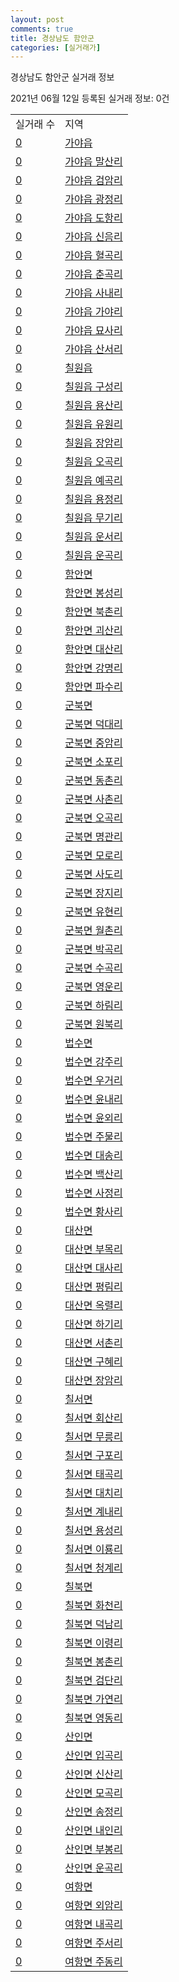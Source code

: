 ```yaml
---
layout: post
comments: true
title: 경상남도 함안군
categories: [실거래가]
---
```


경상남도 함안군 실거래 정보

2021년 06월 12일 등록된 실거래 정보: 0건


<table>
  <tr>
    <td>실거래 수</td>
    <td>지역</td>
  </tr>

  
  <tr>
    <td><a href="4873025000.html">0</a></td>
    <td><a href="4873025000.html">가야읍</a></td>
  </tr>
    

  <tr>
    <td><a href="4873025021.html">0</a></td>
    <td><a href="4873025021.html">가야읍 말산리</a></td>
  </tr>
    

  <tr>
    <td><a href="4873025022.html">0</a></td>
    <td><a href="4873025022.html">가야읍 검암리</a></td>
  </tr>
    

  <tr>
    <td><a href="4873025023.html">0</a></td>
    <td><a href="4873025023.html">가야읍 광정리</a></td>
  </tr>
    

  <tr>
    <td><a href="4873025024.html">0</a></td>
    <td><a href="4873025024.html">가야읍 도항리</a></td>
  </tr>
    

  <tr>
    <td><a href="4873025025.html">0</a></td>
    <td><a href="4873025025.html">가야읍 신음리</a></td>
  </tr>
    

  <tr>
    <td><a href="4873025026.html">0</a></td>
    <td><a href="4873025026.html">가야읍 혈곡리</a></td>
  </tr>
    

  <tr>
    <td><a href="4873025027.html">0</a></td>
    <td><a href="4873025027.html">가야읍 춘곡리</a></td>
  </tr>
    

  <tr>
    <td><a href="4873025028.html">0</a></td>
    <td><a href="4873025028.html">가야읍 사내리</a></td>
  </tr>
    

  <tr>
    <td><a href="4873025029.html">0</a></td>
    <td><a href="4873025029.html">가야읍 가야리</a></td>
  </tr>
    

  <tr>
    <td><a href="4873025030.html">0</a></td>
    <td><a href="4873025030.html">가야읍 묘사리</a></td>
  </tr>
    

  <tr>
    <td><a href="4873025031.html">0</a></td>
    <td><a href="4873025031.html">가야읍 산서리</a></td>
  </tr>
    

  <tr>
    <td><a href="4873025300.html">0</a></td>
    <td><a href="4873025300.html">칠원읍</a></td>
  </tr>
    

  <tr>
    <td><a href="4873025321.html">0</a></td>
    <td><a href="4873025321.html">칠원읍 구성리</a></td>
  </tr>
    

  <tr>
    <td><a href="4873025322.html">0</a></td>
    <td><a href="4873025322.html">칠원읍 용산리</a></td>
  </tr>
    

  <tr>
    <td><a href="4873025323.html">0</a></td>
    <td><a href="4873025323.html">칠원읍 유원리</a></td>
  </tr>
    

  <tr>
    <td><a href="4873025324.html">0</a></td>
    <td><a href="4873025324.html">칠원읍 장암리</a></td>
  </tr>
    

  <tr>
    <td><a href="4873025325.html">0</a></td>
    <td><a href="4873025325.html">칠원읍 오곡리</a></td>
  </tr>
    

  <tr>
    <td><a href="4873025326.html">0</a></td>
    <td><a href="4873025326.html">칠원읍 예곡리</a></td>
  </tr>
    

  <tr>
    <td><a href="4873025327.html">0</a></td>
    <td><a href="4873025327.html">칠원읍 용정리</a></td>
  </tr>
    

  <tr>
    <td><a href="4873025328.html">0</a></td>
    <td><a href="4873025328.html">칠원읍 무기리</a></td>
  </tr>
    

  <tr>
    <td><a href="4873025329.html">0</a></td>
    <td><a href="4873025329.html">칠원읍 운서리</a></td>
  </tr>
    

  <tr>
    <td><a href="4873025330.html">0</a></td>
    <td><a href="4873025330.html">칠원읍 운곡리</a></td>
  </tr>
    

  <tr>
    <td><a href="4873031000.html">0</a></td>
    <td><a href="4873031000.html">함안면</a></td>
  </tr>
    

  <tr>
    <td><a href="4873031021.html">0</a></td>
    <td><a href="4873031021.html">함안면 봉성리</a></td>
  </tr>
    

  <tr>
    <td><a href="4873031022.html">0</a></td>
    <td><a href="4873031022.html">함안면 북촌리</a></td>
  </tr>
    

  <tr>
    <td><a href="4873031023.html">0</a></td>
    <td><a href="4873031023.html">함안면 괴산리</a></td>
  </tr>
    

  <tr>
    <td><a href="4873031024.html">0</a></td>
    <td><a href="4873031024.html">함안면 대산리</a></td>
  </tr>
    

  <tr>
    <td><a href="4873031025.html">0</a></td>
    <td><a href="4873031025.html">함안면 강명리</a></td>
  </tr>
    

  <tr>
    <td><a href="4873031026.html">0</a></td>
    <td><a href="4873031026.html">함안면 파수리</a></td>
  </tr>
    

  <tr>
    <td><a href="4873032000.html">0</a></td>
    <td><a href="4873032000.html">군북면</a></td>
  </tr>
    

  <tr>
    <td><a href="4873032021.html">0</a></td>
    <td><a href="4873032021.html">군북면 덕대리</a></td>
  </tr>
    

  <tr>
    <td><a href="4873032022.html">0</a></td>
    <td><a href="4873032022.html">군북면 중암리</a></td>
  </tr>
    

  <tr>
    <td><a href="4873032023.html">0</a></td>
    <td><a href="4873032023.html">군북면 소포리</a></td>
  </tr>
    

  <tr>
    <td><a href="4873032024.html">0</a></td>
    <td><a href="4873032024.html">군북면 동촌리</a></td>
  </tr>
    

  <tr>
    <td><a href="4873032025.html">0</a></td>
    <td><a href="4873032025.html">군북면 사촌리</a></td>
  </tr>
    

  <tr>
    <td><a href="4873032026.html">0</a></td>
    <td><a href="4873032026.html">군북면 오곡리</a></td>
  </tr>
    

  <tr>
    <td><a href="4873032027.html">0</a></td>
    <td><a href="4873032027.html">군북면 명관리</a></td>
  </tr>
    

  <tr>
    <td><a href="4873032028.html">0</a></td>
    <td><a href="4873032028.html">군북면 모로리</a></td>
  </tr>
    

  <tr>
    <td><a href="4873032029.html">0</a></td>
    <td><a href="4873032029.html">군북면 사도리</a></td>
  </tr>
    

  <tr>
    <td><a href="4873032030.html">0</a></td>
    <td><a href="4873032030.html">군북면 장지리</a></td>
  </tr>
    

  <tr>
    <td><a href="4873032031.html">0</a></td>
    <td><a href="4873032031.html">군북면 유현리</a></td>
  </tr>
    

  <tr>
    <td><a href="4873032032.html">0</a></td>
    <td><a href="4873032032.html">군북면 월촌리</a></td>
  </tr>
    

  <tr>
    <td><a href="4873032033.html">0</a></td>
    <td><a href="4873032033.html">군북면 박곡리</a></td>
  </tr>
    

  <tr>
    <td><a href="4873032034.html">0</a></td>
    <td><a href="4873032034.html">군북면 수곡리</a></td>
  </tr>
    

  <tr>
    <td><a href="4873032035.html">0</a></td>
    <td><a href="4873032035.html">군북면 영운리</a></td>
  </tr>
    

  <tr>
    <td><a href="4873032036.html">0</a></td>
    <td><a href="4873032036.html">군북면 하림리</a></td>
  </tr>
    

  <tr>
    <td><a href="4873032037.html">0</a></td>
    <td><a href="4873032037.html">군북면 원북리</a></td>
  </tr>
    

  <tr>
    <td><a href="4873033000.html">0</a></td>
    <td><a href="4873033000.html">법수면</a></td>
  </tr>
    

  <tr>
    <td><a href="4873033021.html">0</a></td>
    <td><a href="4873033021.html">법수면 강주리</a></td>
  </tr>
    

  <tr>
    <td><a href="4873033022.html">0</a></td>
    <td><a href="4873033022.html">법수면 우거리</a></td>
  </tr>
    

  <tr>
    <td><a href="4873033023.html">0</a></td>
    <td><a href="4873033023.html">법수면 윤내리</a></td>
  </tr>
    

  <tr>
    <td><a href="4873033024.html">0</a></td>
    <td><a href="4873033024.html">법수면 윤외리</a></td>
  </tr>
    

  <tr>
    <td><a href="4873033025.html">0</a></td>
    <td><a href="4873033025.html">법수면 주물리</a></td>
  </tr>
    

  <tr>
    <td><a href="4873033026.html">0</a></td>
    <td><a href="4873033026.html">법수면 대송리</a></td>
  </tr>
    

  <tr>
    <td><a href="4873033027.html">0</a></td>
    <td><a href="4873033027.html">법수면 백산리</a></td>
  </tr>
    

  <tr>
    <td><a href="4873033028.html">0</a></td>
    <td><a href="4873033028.html">법수면 사정리</a></td>
  </tr>
    

  <tr>
    <td><a href="4873033029.html">0</a></td>
    <td><a href="4873033029.html">법수면 황사리</a></td>
  </tr>
    

  <tr>
    <td><a href="4873034000.html">0</a></td>
    <td><a href="4873034000.html">대산면</a></td>
  </tr>
    

  <tr>
    <td><a href="4873034021.html">0</a></td>
    <td><a href="4873034021.html">대산면 부목리</a></td>
  </tr>
    

  <tr>
    <td><a href="4873034022.html">0</a></td>
    <td><a href="4873034022.html">대산면 대사리</a></td>
  </tr>
    

  <tr>
    <td><a href="4873034023.html">0</a></td>
    <td><a href="4873034023.html">대산면 평림리</a></td>
  </tr>
    

  <tr>
    <td><a href="4873034024.html">0</a></td>
    <td><a href="4873034024.html">대산면 옥렬리</a></td>
  </tr>
    

  <tr>
    <td><a href="4873034025.html">0</a></td>
    <td><a href="4873034025.html">대산면 하기리</a></td>
  </tr>
    

  <tr>
    <td><a href="4873034026.html">0</a></td>
    <td><a href="4873034026.html">대산면 서촌리</a></td>
  </tr>
    

  <tr>
    <td><a href="4873034027.html">0</a></td>
    <td><a href="4873034027.html">대산면 구혜리</a></td>
  </tr>
    

  <tr>
    <td><a href="4873034028.html">0</a></td>
    <td><a href="4873034028.html">대산면 장암리</a></td>
  </tr>
    

  <tr>
    <td><a href="4873035000.html">0</a></td>
    <td><a href="4873035000.html">칠서면</a></td>
  </tr>
    

  <tr>
    <td><a href="4873035021.html">0</a></td>
    <td><a href="4873035021.html">칠서면 회산리</a></td>
  </tr>
    

  <tr>
    <td><a href="4873035022.html">0</a></td>
    <td><a href="4873035022.html">칠서면 무릉리</a></td>
  </tr>
    

  <tr>
    <td><a href="4873035023.html">0</a></td>
    <td><a href="4873035023.html">칠서면 구포리</a></td>
  </tr>
    

  <tr>
    <td><a href="4873035025.html">0</a></td>
    <td><a href="4873035025.html">칠서면 태곡리</a></td>
  </tr>
    

  <tr>
    <td><a href="4873035026.html">0</a></td>
    <td><a href="4873035026.html">칠서면 대치리</a></td>
  </tr>
    

  <tr>
    <td><a href="4873035027.html">0</a></td>
    <td><a href="4873035027.html">칠서면 계내리</a></td>
  </tr>
    

  <tr>
    <td><a href="4873035028.html">0</a></td>
    <td><a href="4873035028.html">칠서면 용성리</a></td>
  </tr>
    

  <tr>
    <td><a href="4873035029.html">0</a></td>
    <td><a href="4873035029.html">칠서면 이룡리</a></td>
  </tr>
    

  <tr>
    <td><a href="4873035030.html">0</a></td>
    <td><a href="4873035030.html">칠서면 청계리</a></td>
  </tr>
    

  <tr>
    <td><a href="4873036000.html">0</a></td>
    <td><a href="4873036000.html">칠북면</a></td>
  </tr>
    

  <tr>
    <td><a href="4873036021.html">0</a></td>
    <td><a href="4873036021.html">칠북면 화천리</a></td>
  </tr>
    

  <tr>
    <td><a href="4873036022.html">0</a></td>
    <td><a href="4873036022.html">칠북면 덕남리</a></td>
  </tr>
    

  <tr>
    <td><a href="4873036023.html">0</a></td>
    <td><a href="4873036023.html">칠북면 이령리</a></td>
  </tr>
    

  <tr>
    <td><a href="4873036024.html">0</a></td>
    <td><a href="4873036024.html">칠북면 봉촌리</a></td>
  </tr>
    

  <tr>
    <td><a href="4873036025.html">0</a></td>
    <td><a href="4873036025.html">칠북면 검단리</a></td>
  </tr>
    

  <tr>
    <td><a href="4873036026.html">0</a></td>
    <td><a href="4873036026.html">칠북면 가연리</a></td>
  </tr>
    

  <tr>
    <td><a href="4873036027.html">0</a></td>
    <td><a href="4873036027.html">칠북면 영동리</a></td>
  </tr>
    

  <tr>
    <td><a href="4873038000.html">0</a></td>
    <td><a href="4873038000.html">산인면</a></td>
  </tr>
    

  <tr>
    <td><a href="4873038021.html">0</a></td>
    <td><a href="4873038021.html">산인면 입곡리</a></td>
  </tr>
    

  <tr>
    <td><a href="4873038022.html">0</a></td>
    <td><a href="4873038022.html">산인면 신산리</a></td>
  </tr>
    

  <tr>
    <td><a href="4873038023.html">0</a></td>
    <td><a href="4873038023.html">산인면 모곡리</a></td>
  </tr>
    

  <tr>
    <td><a href="4873038024.html">0</a></td>
    <td><a href="4873038024.html">산인면 송정리</a></td>
  </tr>
    

  <tr>
    <td><a href="4873038025.html">0</a></td>
    <td><a href="4873038025.html">산인면 내인리</a></td>
  </tr>
    

  <tr>
    <td><a href="4873038026.html">0</a></td>
    <td><a href="4873038026.html">산인면 부봉리</a></td>
  </tr>
    

  <tr>
    <td><a href="4873038027.html">0</a></td>
    <td><a href="4873038027.html">산인면 운곡리</a></td>
  </tr>
    

  <tr>
    <td><a href="4873039000.html">0</a></td>
    <td><a href="4873039000.html">여항면</a></td>
  </tr>
    

  <tr>
    <td><a href="4873039021.html">0</a></td>
    <td><a href="4873039021.html">여항면 외암리</a></td>
  </tr>
    

  <tr>
    <td><a href="4873039022.html">0</a></td>
    <td><a href="4873039022.html">여항면 내곡리</a></td>
  </tr>
    

  <tr>
    <td><a href="4873039023.html">0</a></td>
    <td><a href="4873039023.html">여항면 주서리</a></td>
  </tr>
    

  <tr>
    <td><a href="4873039024.html">0</a></td>
    <td><a href="4873039024.html">여항면 주동리</a></td>
  </tr>
    


</table>
    